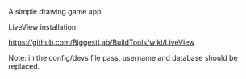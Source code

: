 A simple drawing game app

LiveView installation

https://github.com/BiggestLab/BuildTools/wiki/LiveView


Note: in the config/devs file pass, username and database should be replaced.
